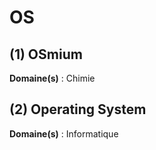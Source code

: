 # OS

## (1) OSmium

**Domaine(s)** : Chimie

## (2) Operating System

**Domaine(s)** : Informatique
